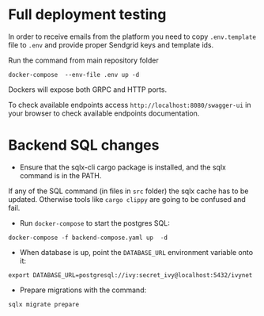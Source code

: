 # Full deployment testing

In order to receive emails from the platform you need to copy `.env.template` file to `.env` and provide proper Sendgrid keys and template ids.

Run the command from main repository folder
```
docker-compose  --env-file .env up -d
```

Dockers will expose both GRPC and HTTP ports.

To check available endpoints access `http://localhost:8080/swagger-ui` in your browser to check available endpoints documentation.

# Backend SQL changes

* Ensure that the sqlx-cli cargo package is installed, and the sqlx command is in the PATH.

If any of the SQL command (in files in `src` folder) the sqlx cache has to be updated.
Otherwise tools like `cargo clippy` are going to be confused and fail.

* Run `docker-compose` to start the postgres SQL:
 ```
docker-compose -f backend-compose.yaml up  -d
 ```
* When database is up, point the `DATABASE_URL` environment variable onto it:
```
export DATABASE_URL=postgresql://ivy:secret_ivy@localhost:5432/ivynet
```
* Prepare migrations with the command:
```
sqlx migrate prepare
```
